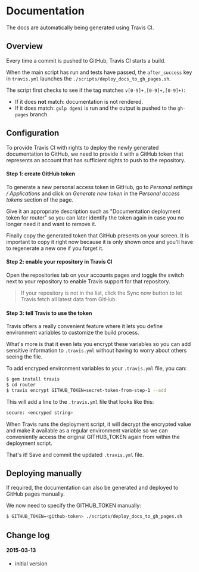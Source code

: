 # Documentation

The docs are automatically being generated using Travis CI.

## Overview

Every time a commit is pushed to GitHub, Travis CI starts a build.

When the main script has run and tests have passed, the `after_success` key in `travis.yml` launches the `./scripts/deploy_docs_to_gh_pages.sh`.

The script first checks to see if the tag matches `v[0-9]+,[0-9]+,[0-9]+)`:

- If it does **not** match: documentation is not rendered.
- If it does match: `gulp dgeni` is run and the output is pushed to the `gh-pages` branch.

## Configuration

To provide Travis CI with rights to deploy the newly generated documentation to GitHub, we need to provide it with a GitHub token that represents an account that has sufficient rights to push to the repository.

#### Step 1: create GitHub token

To generate a new personal access token in GitHub, go to *Personal settings / Applications* and click on *Generate new token* in the *Personal access tokens* section of the page.

Give it an appropriate description such as "Documentation deployment token for router" so you can later identify the token again in case you no longer need it and want to remove it.

Finally copy the generated token that GitHub presents on your screen. It is important to copy it right now because it is only shown once and you'll have to regenerate a new one if you forget it.

#### Step 2: enable your repository in Travis CI

Open the repositories tab on your accounts pages and toggle the switch next to your repository to enable Travis support for that repository.

> If your repository is not in the list, click the Sync now button to let Travis fetch all latest data from GitHub.

#### Step 3: tell Travis to use the token

Travis offers a really convenient feature where it lets you define environment variables to customize the build process.

What's more is that it even lets you encrypt these variables so you can add sensitive information to `.travis.yml` without having to worry about others seeing the file.

To add encryped environment variables to your `.travis.yml` file, you can:

```sh
$ gem install travis
$ cd router
$ travis encrypt GITHUB_TOKEN=secret-token-from-step-1 --add
```

This will add a line to the `.travis.yml` file that looks like this:

```sh
secure: <encryped string>
```

When Travis runs the deployment script, it will decrypt the encrypted value and make it available as a regular environment variable so we can conveniently access the original GITHUB_TOKEN again from within the deployment script.

That's it! Save and commit the updated `.travis.yml` file.

## Deploying manually

If required, the documentation can also be generated and deployed to GitHub pages manually.

We now need to specify the GITHUB_TOKEN manually:

```sh
$ GITHUB_TOKEN=<github-token> ./scripts/deploy_docs_to_gh_pages.sh
```

## Change log

#### 2015-03-13

- initial version
